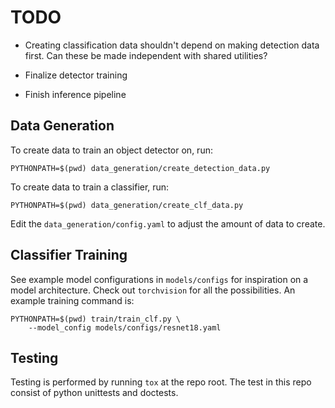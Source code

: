 # TODO
* Creating classification data shouldn't depend on making detection data first. Can these be made independent with shared 
utilities?

* Finalize detector training

* Finish inference pipeline

## Data Generation
To create data to train an object detector on, run:
```
PYTHONPATH=$(pwd) data_generation/create_detection_data.py 
```

To create data to train a classifier, run:
```
PYTHONPATH=$(pwd) data_generation/create_clf_data.py 
```
Edit the `data_generation/config.yaml` to adjust the amount of data to create.


## Classifier Training
See example model configurations in `models/configs` for inspiration on a model architecture. Check out `torchvision` for
all the possibilities. An example training command is:
```
PYTHONPATH=$(pwd) train/train_clf.py \
    --model_config models/configs/resnet18.yaml 
```

## Testing
Testing is performed by running `tox` at the repo root. The test in this repo consist of python unittests and doctests.
